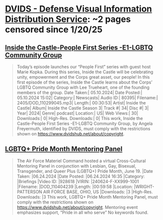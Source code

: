



# [DVIDS - Defense Visual Information Distribution Service](dvidshub.net): ~2 pages censored since 1/20/25

## [Inside the Castle-People First Series -E1-LGBTQ Community Group](https://www.dvidshub.net/audio/80395/inside-castle-people-first-series-e1-lgbtq-community-group)


> Today’s episode launches our “People First” series with guest host Marie Kopka. During this series, Inside the Castle will be celebrating unity, empowerment and the Corps great asset, our people! In this first episode of the series, Inside the Castle learns about the Corps’ LGBTQ Community Group with Lee Trueheart, one of the founding members of the group. Date Taken:| 05.10.2024| Date Posted:| 05.10.2024 15:02| Category:| Newscasts| Audio ID:| 80395| Filename:| 2405/DOD_110299045.mp3| Length:| 00:30:53| Artist| Inside the Castle| Album| Inside the Castle Season 3| Track #| 34| Disc #| 3| Year| 2024| Genre| podcast| Location:| US| Web Views:| 30| Downloads:| 0| High-Res. Downloads:| 0| This work, Inside the Castle-People First Series -E1-LGBTQ Community Group, by Angela Freyermuth, identified by DVIDS, must comply with the restrictions shown on https://www.dvidshub.net/about/copyright.
## [LGBTQ+ Pride Month Mentoring Panel](https://www.dvidshub.net/video/928618/lgbtq-pride-month-mentoring-panel)


> The Air Force Materiel Command hosted a virtual Cross-Cultural Mentoring Panel in conjunction with Lesbian, Gay, Bisexual, Transgender, and Queer Plus (LGBTQ+) Pride Month, June 19. |Date Taken: |06.24.2024 |Date Posted: |06.24.2024 16:35 |Category: |Briefings |Video ID: |928618 |VIRIN: |240624-F-XX999-1001 |Filename: |DOD_110404239 |Length: |00:59:58 |Location: |WRIGHT-PATTERSON AIR FORCE BASE, OHIO, US |Downloads: |3 |High-Res. Downloads: |3 This work, LGBTQ+ Pride Month Mentoring Panel, must comply with the restrictions shown on https://www.dvidshub.net/about/copyright. Mentoring event emphasizes support, “Pride in all who serve” No keywords found.